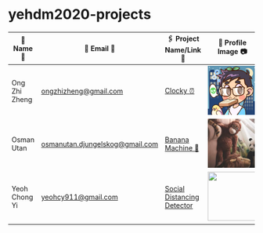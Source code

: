 # yehdm2020-projects
| 👧 Name 👦 | 📧 Email 📨 |🖇 Project Name/Link 🔗 | 📸 Profile Image 📷 |
|-------------|--------------|------------------------|----------------------|
| Ong Zhi Zheng | ongzhizheng@gmail.com | [Clocky ⏰](https://github.com/Fogeinator/clocky) | <img src="images/zhizheng.png" width="100px" height="100px" /> |
| Osman Utan | osmanutan.djungelskog@gmail.com | [Banana Machine 🍌](https://i.kym-cdn.com/photos/images/newsfeed/001/867/654/334.jpg) | <img src="images/djungelskog.jpg" width="100px" height="100px" /> |
| Yeoh Chong Yi | yeohcy911@gmail.com | [Social Distancing Detector](https://drive.google.com/drive/u/0/folders/1KNkHhybBU0tKIwWb4WAJxoqbeUp2XcYO) | <img src="https://www.google.com/imgres?imgurl=https%3A%2F%2Fhacksterio.s3.amazonaws.com%2Fuploads%2Fattachments%2F1123899%2Fsocial_distancing_reminder_INlvoIGKPA.png&imgrefurl=https%3A%2F%2Fcreate.arduino.cc%2Fprojecthub%2Fakshayjoseph666%2Fcovid-19-social-distancing-reminder-2856a3&tbnid=alGSqmbjrD8zJM&vet=12ahUKEwj63LbzxJLtAhUSdysKHcv5CoYQMygAegQIARAZ..i&docid=5IZtPrWhBRI4CM&w=2223&h=1431&q=social%20distancing%20detector%20with%20arduino%20nano&ved=2ahUKEwj63LbzxJLtAhUSdysKHcv5CoYQMygAegQIARAZ" width="100px" height="100px" /> |
